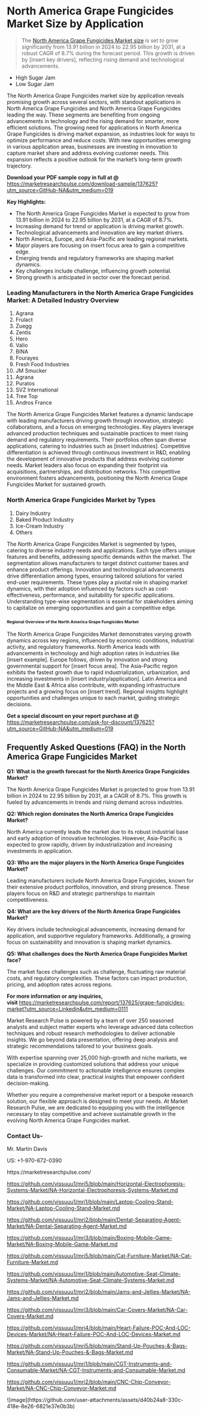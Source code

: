<h1>North America Grape Fungicides Market&nbsp;Size by Application</h1><blockquote><p>The <a href="https://marketresearchpulse.com/download-sample/137625?utm_source=GitHub-NA&amp;utm_medium=019">North America Grape Fungicides Market size</a> is set to grow significantly from 13.91 billion in 2024 to 22.95 billion by 2031, at a robust CAGR of 8.7% during the forecast period. This growth is driven by [insert key drivers], reflecting rising demand and technological advancements.</p></blockquote><ul><li>High Sugar Jam<li> Low Sugar Jam</li></ul><p>The North America Grape Fungicides market size by application reveals promising growth across several sectors, with standout applications in North America Grape Fungicides and North America Grape Fungicides leading the way. These segments are benefiting from ongoing advancements in technology and the rising demand for smarter, more efficient solutions. The growing need for applications in North America Grape Fungicides is driving market expansion, as industries look for ways to optimize performance and reduce costs. With new opportunities emerging in various application areas, businesses are investing in innovation to capture market share and address evolving customer needs. This expansion reflects a positive outlook for the market’s long-term growth trajectory.</p><p><strong>Download your PDF sample copy in full at @ </strong><a href="https://marketresearchpulse.com/download-sample/137625?utm_source=GitHub-NA&amp;utm_medium=019">https://marketresearchpulse.com/download-sample/137625?utm_source=GitHub-NA&amp;utm_medium=019</a></p><p><strong>Key Highlights: </strong></p><ul><li>The North America Grape Fungicides Market is expected to grow from 13.91 billion in 2024 to 22.95 billion by 2031, at a CAGR of 8.7%.</li><li>Increasing demand for trend or application is driving market growth.</li><li>Technological advancements and innovation are key market drivers.</li><li>North America, Europe, and Asia-Pacific are leading regional markets.</li><li>Major players are focusing on insert focus area to gain a competitive edge.</li><li>Emerging trends and regulatory frameworks are shaping market dynamics.</li><li>Key challenges include challenge, influencing growth potential.</li><li>Strong growth is anticipated in sector over the forecast period.</li></ul><h3>Leading Manufacturers in the North America Grape Fungicides Market: A Detailed Industry Overview</h3><ol><li>Agrana</li><li>Frulact</li><li>Zuegg</li><li>Zentis</li><li>Hero</li><li>Valio</li><li>BINA</li><li>Fourayes</li><li>Fresh Food Industries</li><li>JM Smucker</li><li>Agrana</li><li>Puratos</li><li>SVZ International</li><li>Tree Top</li><li>Andros France</li></ol><div class="flex max-w-full flex-col flex-grow"><div class="min-h-8 text-message flex w-full flex-col items-end gap-2 whitespace-normal break-words [.text-message+&amp;]:mt-5" dir="auto" data-message-author-role="assistant" data-message-id="fd8432e4-4910-450d-b182-61b7bfb0a01f" data-message-model-slug="gpt-4o"><div class="flex w-full flex-col gap-1 empty:hidden first:pt-[3px]"><div class="markdown prose w-full break-words dark:prose-invert light"><p>The North America Grape Fungicides Market features a dynamic landscape with leading manufacturers driving growth through innovation, strategic collaborations, and a focus on emerging technologies. Key players leverage advanced production techniques and sustainable practices to meet rising demand and regulatory requirements. Their portfolios often span diverse applications, catering to industries such as [insert industries]. Competitive differentiation is achieved through continuous investment in R&amp;D, enabling the development of innovative products that address evolving customer needs. Market leaders also focus on expanding their footprint via acquisitions, partnerships, and distribution networks. This competitive environment fosters advancements, positioning the North America Grape Fungicides Market for sustained growth.</p></div></div></div></div><h3>North America Grape Fungicides Market by Types</h3><ol><li>Dairy Industry<li> Baked Product Industry<li> Ice-Cream Industry<li> Others</li></ol><div class="flex max-w-full flex-col flex-grow"><div class="min-h-8 text-message flex w-full flex-col items-end gap-2 whitespace-normal break-words [.text-message+&amp;]:mt-5" dir="auto" data-message-author-role="assistant" data-message-id="084470be-0bb7-4664-bddf-5156b4f41249" data-message-model-slug="gpt-4o-mini"><div class="flex w-full flex-col gap-1 empty:hidden first:pt-[3px]"><div class="markdown prose w-full break-words dark:prose-invert light"><p>The North America Grape Fungicides Market is segmented by types, catering to diverse industry needs and applications. Each type offers unique features and benefits, addressing specific demands within the market. The segmentation allows manufacturers to target distinct customer bases and enhance product offerings. Innovation and technological advancements drive differentiation among types, ensuring tailored solutions for varied end-user requirements. These types play a pivotal role in shaping market dynamics, with their adoption influenced by factors such as cost-effectiveness, performance, and suitability for specific applications. Understanding type-wise segmentation is essential for stakeholders aiming to capitalize on emerging opportunities and gain a competitive edge.</p></div></div></div></div><h3><span style="font-size: 11px;">Regional Overview of the North America Grape Fungicides Market</span></h3><div class="flex max-w-full flex-col flex-grow"><div class="min-h-8 text-message flex w-full flex-col items-end gap-2 whitespace-normal break-words [.text-message+&amp;]:mt-5" dir="auto" data-message-author-role="assistant" data-message-id="e9038762-ce64-4e30-91c9-9bd413514231" data-message-model-slug="gpt-4o-mini"><div class="flex w-full flex-col gap-1 empty:hidden first:pt-[3px]"><div class="markdown prose w-full break-words dark:prose-invert light"><p>The North America Grape Fungicides Market demonstrates varying growth dynamics across key regions, influenced by economic conditions, industrial activity, and regulatory frameworks. North America leads with advancements in technology and high adoption rates in industries like [insert example]. Europe follows, driven by innovation and strong governmental support for [insert focus area]. The Asia-Pacific region exhibits the fastest growth due to rapid industrialization, urbanization, and increasing investments in [insert industry/application]. Latin America and the Middle East &amp; Africa also contribute, with expanding infrastructure projects and a growing focus on [insert trend]. Regional insights highlight opportunities and challenges unique to each market, guiding strategic decisions.</p></div></div></div></div><p><strong>Get a special discount on your report purchase at @ </strong><a href="https://marketresearchpulse.com/ask-for-discount/137625?utm_source=GitHub-NA&amp;utm_medium=019">https://marketresearchpulse.com/ask-for-discount/137625?utm_source=GitHub-NA&amp;utm_medium=019</a></p><h2>Frequently Asked Questions (FAQ) in the North America Grape Fungicides Market</h2><p><strong>Q1: What is the growth forecast for the North America Grape Fungicides Market?</strong></p><p>The North America Grape Fungicides Market is projected to grow from 13.91 billion in 2024 to 22.95 billion by 2031, at a CAGR of 8.7%. This growth is fueled by advancements in trends and rising demand across industries.</p><p><strong>Q2: Which region dominates the North America Grape Fungicides Market?</strong></p><p>North America currently leads the market due to its robust industrial base and early adoption of innovative technologies. However, Asia-Pacific is expected to grow rapidly, driven by industrialization and increasing investments in application.</p><p><strong>Q3: Who are the major players in the North America Grape Fungicides Market?</strong></p><p>Leading manufacturers include North America Grape Fungicides, known for their extensive product portfolios, innovation, and strong presence. These players focus on R&amp;D and strategic partnerships to maintain competitiveness.</p><p><strong>Q4: What are the key drivers of the North America Grape Fungicides Market?</strong></p><p>Key drivers include technological advancements, increasing demand for application, and supportive regulatory frameworks. Additionally, a growing focus on sustainability and innovation is shaping market dynamics.</p><p><strong>Q5: What challenges does the North America Grape Fungicides Market face?</strong></p><p>The market faces challenges such as challenge, fluctuating raw material costs, and regulatory complexities. These factors can impact production, pricing, and adoption rates across regions.</p><p><strong>For more information or any inquiries, visit&nbsp;</strong><a href="https://marketresearchpulse.com/report/137625/grape-fungicides-market?utm_source=Linkedin&utm_medium=0111">https://marketresearchpulse.com/report/137625/grape-fungicides-market?utm_source=Linkedin&utm_medium=0111</a></p><p>Market Research Pulse is powered by a team of over 250 seasoned analysts and subject matter experts who leverage advanced data collection techniques and robust research methodologies to deliver actionable insights. We go beyond data presentation, offering deep analysis and strategic recommendations tailored to your business goals.</p><p>With expertise spanning over 25,000 high-growth and niche markets, we specialize in providing customized solutions that address your unique challenges. Our commitment to actionable intelligence ensures complex data is transformed into clear, practical insights that empower confident decision-making.</p><p>Whether you require a comprehensive market report or a bespoke research solution, our flexible approach is designed to meet your needs. At Market Research Pulse, we are dedicated to equipping you with the intelligence necessary to stay competitive and achieve sustainable growth in the evolving North America Grape Fungicides market.</p><h3><strong>Contact Us-</strong></h3><p>Mr. Martin Davis</p><p>US: +1-970-672-0390</p><p>https://marketresearchpulse.com/</p><p><a href="https://github.com/vissuuu1/mri5/blob/main/Horizontal-Electrophoresis-Systems-Market/NA-Horizontal-Electrophoresis-Systems-Market.md">https://github.com/vissuuu1/mri5/blob/main/Horizontal-Electrophoresis-Systems-Market/NA-Horizontal-Electrophoresis-Systems-Market.md</a></p><p><a href="https://github.com/vissuuu1/mri1/blob/main/Laptop-Cooling-Stand-Market/NA-Laptop-Cooling-Stand-Market.md">https://github.com/vissuuu1/mri1/blob/main/Laptop-Cooling-Stand-Market/NA-Laptop-Cooling-Stand-Market.md</a></p><p><a href="https://github.com/vissuuu1/mri2/blob/main/Dental-Separating-Agent-Market/NA-Dental-Separating-Agent-Market.md">https://github.com/vissuuu1/mri2/blob/main/Dental-Separating-Agent-Market/NA-Dental-Separating-Agent-Market.md</a></p><p><a href="https://github.com/vissuuu1/mri3/blob/main/Boxing-Mobile-Game-Market/NA-Boxing-Mobile-Game-Market.md">https://github.com/vissuuu1/mri3/blob/main/Boxing-Mobile-Game-Market/NA-Boxing-Mobile-Game-Market.md</a></p><p><a href="https://github.com/vissuuu1/mri5/blob/main/Cat-Furniture-Market/NA-Cat-Furniture-Market.md">https://github.com/vissuuu1/mri5/blob/main/Cat-Furniture-Market/NA-Cat-Furniture-Market.md</a></p><p><a href="https://github.com/vissuuu1/mri1/blob/main/Automotive-Seat-Climate-Systems-Market/NA-Automotive-Seat-Climate-Systems-Market.md">https://github.com/vissuuu1/mri1/blob/main/Automotive-Seat-Climate-Systems-Market/NA-Automotive-Seat-Climate-Systems-Market.md</a></p><p><a href="https://github.com/vissuuu1/mri2/blob/main/Jams-and-Jellies-Market/NA-Jams-and-Jellies-Market.md">https://github.com/vissuuu1/mri2/blob/main/Jams-and-Jellies-Market/NA-Jams-and-Jellies-Market.md</a></p><p><a href="https://github.com/vissuuu1/mri3/blob/main/Car-Covers-Market/NA-Car-Covers-Market.md">https://github.com/vissuuu1/mri3/blob/main/Car-Covers-Market/NA-Car-Covers-Market.md</a></p><p><a href="https://github.com/vissuuu1/mri4/blob/main/Heart-Failure-POC-And-LOC-Devices-Market/NA-Heart-Failure-POC-And-LOC-Devices-Market.md">https://github.com/vissuuu1/mri4/blob/main/Heart-Failure-POC-And-LOC-Devices-Market/NA-Heart-Failure-POC-And-LOC-Devices-Market.md</a></p><p><a href="https://github.com/vissuuu1/mri5/blob/main/Stand-Up-Pouches-&-Bags-Market/NA-Stand-Up-Pouches-&-Bags-Market.md">https://github.com/vissuuu1/mri5/blob/main/Stand-Up-Pouches-&-Bags-Market/NA-Stand-Up-Pouches-&-Bags-Market.md</a></p><p><a href="https://github.com/vissuuu1/mri1/blob/main/CGT-Instruments-and-Consumable-Market/NA-CGT-Instruments-and-Consumable-Market.md">https://github.com/vissuuu1/mri1/blob/main/CGT-Instruments-and-Consumable-Market/NA-CGT-Instruments-and-Consumable-Market.md</a></p><p><a href="https://github.com/vissuuu1/mri2/blob/main/CNC-Chip-Conveyor-Market/NA-CNC-Chip-Conveyor-Market.md">https://github.com/vissuuu1/mri2/blob/main/CNC-Chip-Conveyor-Market/NA-CNC-Chip-Conveyor-Market.md</a></p>
![image](https://github.com/user-attachments/assets/d40b24a8-330c-418e-8e26-6821e37e0b3b)

